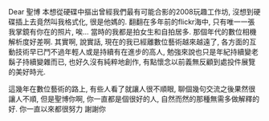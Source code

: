 Dear 聖博
本想從硬碟中摳出曾經我們最有可能合影的2008玩趣工作坊, 沒想到硬碟插上去竟然叫我格式化, 
很是他媽的. 翻翻在多年前的flickr海中, 只有唯一一張我掌鏡有你在的照片, 唉... 
當時的我都是拍女生和自拍居多. 那個年代的數位相機解析度好差啊.
其實啊, 說實話, 現在的我已經離數位藝術越來越遠了, 各方面的互動技術早已鬥不過年輕人或是持續有在進步的高人,
勉強來說也只是年紀持續變老鬍子持續變雜而已, 也好久沒有純粹地創作, 有點懷念以前義無反顧到處投件展覽的美好時光.

這幾年在數位藝術的路上, 有些人看了就讓人很不順眼, 聊個幾句交流之後果然很讓人不順, 
但是聖博你啊, 你一直都是個很好的人, 自然而然的那種無需多做解釋的好.
你一直以來都很努力
謝謝你
